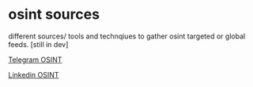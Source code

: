 # osint sources 

different sources/ tools and technqiues to gather osint targeted or global feeds. [still in dev]

[Telegram OSINT](https://github.com/ex16x41/osint/blob/master/telegram.md)

[Linkedin OSINT](https://github.com/ex16x41/osint/blob/master/linkedin.md)
